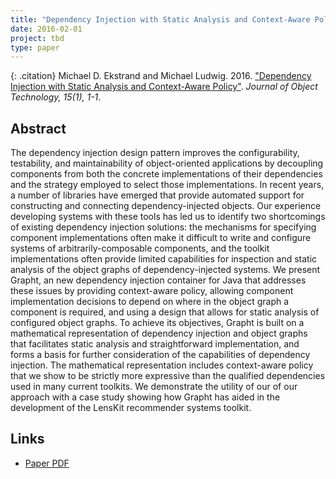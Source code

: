 ```yaml
---
title: "Dependency Injection with Static Analysis and Context-Aware Policy"
date: 2016-02-01
project: tbd
type: paper
---
```


{: .citation}
Michael D. Ekstrand and Michael Ludwig. 2016. ["Dependency Injection with Static Analysis and Context-Aware Policy"](#). <cite>Journal of Object Technology, 15(1), 1-1</cite>.

## Abstract

The dependency injection design pattern improves the configurability, testability, and maintainability of object-oriented applications by decoupling components from both the concrete implementations of their dependencies and the strategy employed to select those implementations. In recent years, a number of libraries have emerged that provide automated support for constructing and connecting dependency-injected objects. Our experience developing systems with these tools has led us to identify two shortcomings of existing dependency injection solutions: the mechanisms for specifying component implementations often make it difficult to write and configure systems of arbitrarily-composable components, and the toolkit implementations often provide limited capabilities for inspection and static analysis of the object graphs of dependency-injected systems. We present Grapht, an new dependency injection container for Java that addresses these issues by providing context-aware policy, allowing component implementation decisions to depend on where in the object graph a component is required, and using a design that allows for static analysis of configured object graphs. To achieve its objectives, Grapht is built on a mathematical representation of dependency injection and object graphs that facilitates static analysis and straightforward implementation, and forms a basis for further consideration of the capabilities of dependency injection. The mathematical representation includes context-aware policy that we show to be strictly more expressive than the qualified dependencies used in many current toolkits. We demonstrate the utility of our of our approach with a case study showing how Grapht has aided in the development of the LensKit recommender systems toolkit.
## Links

* [Paper PDF](http://www.jot.fm/issues/issue_2016_01/article1.pdf)